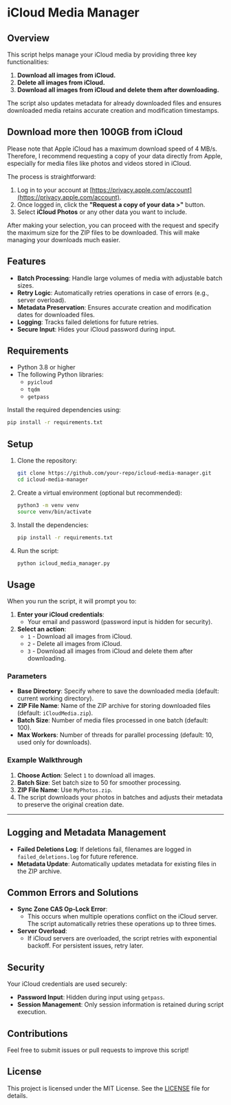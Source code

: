 # iCloud Media Manager

## Overview

This script helps manage your iCloud media by providing three key functionalities:
1. **Download all images from iCloud.**
2. **Delete all images from iCloud.**
3. **Download all images from iCloud and delete them after downloading.**

The script also updates metadata for already downloaded files and ensures downloaded media retains accurate creation and modification timestamps.

## Download more then 100GB from iCloud

Please note that Apple iCloud has a maximum download speed of 4 MB/s. Therefore, I recommend requesting a copy of your data directly from Apple, especially for media files like photos and videos stored in iCloud. 

The process is straightforward:
1. Log in to your account at [https://privacy.apple.com/account](https://privacy.apple.com/account).
2. Once logged in, click the **"Request a copy of your data >"** button.
3. Select **iCloud Photos** or any other data you want to include.

After making your selection, you can proceed with the request and specify the maximum size for the ZIP files to be downloaded. This will make managing your downloads much easier.

## Features

- **Batch Processing**: Handle large volumes of media with adjustable batch sizes.
- **Retry Logic**: Automatically retries operations in case of errors (e.g., server overload).
- **Metadata Preservation**: Ensures accurate creation and modification dates for downloaded files.
- **Logging**: Tracks failed deletions for future retries.
- **Secure Input**: Hides your iCloud password during input.

## Requirements

- Python 3.8 or higher
- The following Python libraries:
  - `pyicloud`
  - `tqdm`
  - `getpass`

Install the required dependencies using:
```bash
pip install -r requirements.txt
```

## Setup

1. Clone the repository:
   ```bash
   git clone https://github.com/your-repo/icloud-media-manager.git
   cd icloud-media-manager
   ```

2. Create a virtual environment (optional but recommended):
   ```bash
   python3 -m venv venv
   source venv/bin/activate
   ```

3. Install the dependencies:
   ```bash
   pip install -r requirements.txt
   ```

4. Run the script:
   ```bash
   python icloud_media_manager.py
   ```

## Usage

When you run the script, it will prompt you to:
1. **Enter your iCloud credentials**:
   - Your email and password (password input is hidden for security).
2. **Select an action**:
   - `1` - Download all images from iCloud.
   - `2` - Delete all images from iCloud.
   - `3` - Download all images from iCloud and delete them after downloading.

### Parameters
- **Base Directory**: Specify where to save the downloaded media (default: current working directory).
- **ZIP File Name**: Name of the ZIP archive for storing downloaded files (default: `iCloudMedia.zip`).
- **Batch Size**: Number of media files processed in one batch (default: 100).
- **Max Workers**: Number of threads for parallel processing (default: 10, used only for downloads).

### Example Walkthrough

1. **Choose Action**: Select `1` to download all images.
2. **Batch Size**: Set batch size to 50 for smoother processing.
3. **ZIP File Name**: Use `MyPhotos.zip`.
4. The script downloads your photos in batches and adjusts their metadata to preserve the original creation date.

---

## Logging and Metadata Management

- **Failed Deletions Log**: If deletions fail, filenames are logged in `failed_deletions.log` for future reference.
- **Metadata Update**: Automatically updates metadata for existing files in the ZIP archive.

## Common Errors and Solutions

- **Sync Zone CAS Op-Lock Error**:
  - This occurs when multiple operations conflict on the iCloud server. The script automatically retries these operations up to three times.
- **Server Overload**:
  - If iCloud servers are overloaded, the script retries with exponential backoff. For persistent issues, retry later.

## Security

Your iCloud credentials are used securely:
- **Password Input**: Hidden during input using `getpass`.
- **Session Management**: Only session information is retained during script execution.

## Contributions

Feel free to submit issues or pull requests to improve this script!

## License

This project is licensed under the MIT License. See the [LICENSE](LICENSE) file for details.